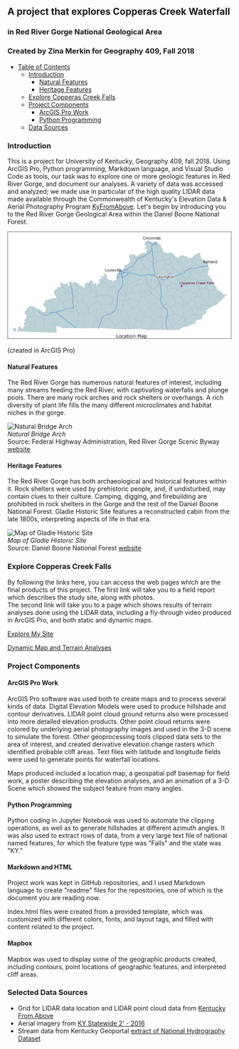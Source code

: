 ## A project that explores Copperas Creek Waterfall
### in Red River Gorge National Geological Area
### Created by Zina Merkin for Geography 409, Fall 2018    

- [Table of Contents](#table-of-contents)
    - [Introduction](#Introduction)
        - [Natural Features](#Natural-Features)
        - [Heritage Features](#Heritage-Features)
    - [Explore Copperas Creek Falls](#Explore-Copperas-Creek-Falls)
    - [Project Components](#Project-Components)
        - [ArcGIS Pro Work](#ArcGIS-Pro-Work)
        - [Python Programming](#Python-Programming)
    - [Data Sources](Data-Sources)

### Introduction 

This is a project for University of Kentucky, Geography 409, fall 2018. Using ArcGIS Pro, Python programming, Markdown language, and Visual Studio Code as tools, our task was to explore one or more geologic features in Red River Gorge, and document our analyses. A variety of data was accessed and analyzed; we made use in particular of the high quality LIDAR data made available through the Commonwealth of Kentucky's Elevation Data & Aerial Photography Program [KyFromAbove](http://kyfromabove.ky.gov/). Let's begin by introducing you to the Red River Gorge Geological Area within the Daniel Boone National Forest.    

![Located in the Red River Gorge, Kentucky](basemap/locationmap2.jpg)

(created in ArcGIS Pro)    

#### Natural Features

The Red River Gorge has numerous natural features of interest, including many streams feeding the Red River, with captivating waterfalls and plunge pools. There are many rock arches and rock shelters or overhangs. A rich diversity of plant life fills the many different microclimates and habitat niches in the gorge.

![Natural Bridge Arch](https://www.fhwa.dot.gov/byways/Uploads/asset_files/000/003/801/Natural_Arch_m.jpg "Beneath Natural Bridge")    
*Natural Bridge Arch*    
Source: Federal Highway Administration, Red River Gorge Scenic Byway [website](https://www.fhwa.dot.gov/byways/byways/2482/photos/all)

#### Heritage Features

The Red River Gorge has both archaeological and historical features within it. Rock shelters were used by prehistoric people, and, if undisturbed, may contain clues to their culture. Camping, digging, and firebuilding are prohibited in rock shelters in the Gorge and the rest of the Daniel Boone National Forest. Gladie Historic Site features a reconstructed cabin from the late 1800s, interpreting aspects of life in that era.   

![Map of Gladie Historic Site](https://www.fs.usda.gov/Internet/FSE_MEDIA/fseprd532886.jpg "Gladie Historic Site")    
*Map of Gladie Historic Site*  
Source: Daniel Boone National Forest [website](https://www.fs.usda.gov/detail/dbnf/specialplaces/?cid=fsbdev3_032543)

### Explore Copperas Creek Falls    
By following the links here, you can access the web pages which are the final products of this project. The first link will take you to a field report which describes the study site, along with photos.    
The second link will take you to a page which shows results of terrain analyses done using the LIDAR data, including a fly-through video produced in ArcGIS Pro, and both static and dynamic maps.    
 
[Explore My Site](https://zmerkin.github.io/rrg/Explore/)   

[Dynamic Map and Terrain Analyses](https://zmerkin.github.io/rrg/copperas_terrain)   

### Project Components   
#### ArcGIS Pro Work
ArcGIS Pro software was used both to create maps and to process several kinds of data. Digital Elevation Models were used to produce hillshade and contour derivatives. LIDAR point cloud ground returns also were processed into more detailed elevation products. Other point cloud returns were colored by underlying aerial photography images and used in the 3-D scene to simulate the forest. Other geoprocessing tools clipped data sets to the area of interest, and created derivative elevation change rasters which identified probable cliff areas. Text files with latitude and longitude fields were used to generate points for waterfall locations.    

Maps produced included a location map, a geospatial pdf basemap for field work, a poster describing the elevation analyses, and an animation of a 3-D Scene which showed the subject feature from many angles.

#### Python Programming
Python coding in Jupyter Notebook was used to automate the clipping operations, as well as to generate hillshades at different azimuth angles. It was also used to extract rows of data, from a very large text file of national named features, for which the feature type was "Falls" and the state was "KY."    

#### Markdown and HTML
Project work was kept in GitHub repositories, and I used Markdown language to create "readme" files for the repositories, one of which is the document you are reading now.    

Index.html files were created from a provided template, which was customized with different colors, fonts, and layout tags, and filled with content related to the project.   

#### Mapbox
Mapbox was used to display some of the geographic products created, including contours, point locations of geographic features, and interpreted cliff areas.

### Selected Data Sources
- Grid for LIDAR data location and LIDAR point cloud data from [Kentucky From Above](http://kyfromabove.ky.gov/)
- Aerial imagery from [KY Statewide 2' - 2016](https://kygeoportal.ky.gov/geoportal/catalog/search/resource/details.page?uuid=%7BC2BB029C-06C2-4A15-88BB-FBE36CD6F5EB%7D)
- Stream data from Kentucky Geoportal [extract of National Hydrography Dataset](https://kygeoportal.ky.gov/geoportal/catalog/search/resource/details.page?uuid=%7BAAB3592A-CCD4-4DF3-A088-3B678D69B902%7D)


